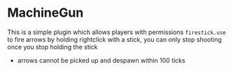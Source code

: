 # MachineGun
This is a simple plugin which allows players with permissions `firestick.use` to fire arrows by holding rightclick with a stick, you can only stop shooting once you stop holding the stick

- arrows cannot be picked up and despawn within 100 ticks
